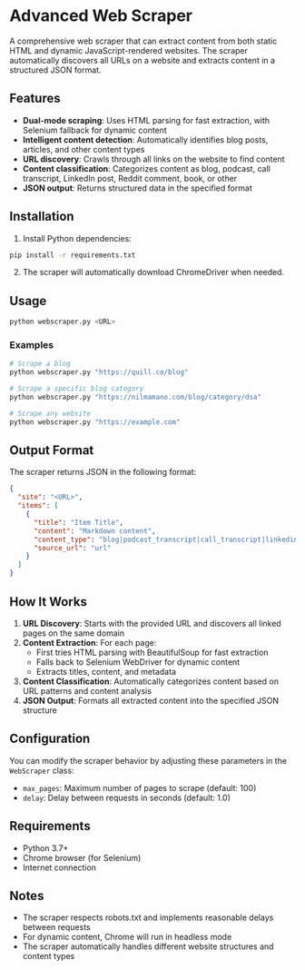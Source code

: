 # Advanced Web Scraper

A comprehensive web scraper that can extract content from both static HTML and dynamic JavaScript-rendered websites. The scraper automatically discovers all URLs on a website and extracts content in a structured JSON format.

## Features

- **Dual-mode scraping**: Uses HTML parsing for fast extraction, with Selenium fallback for dynamic content
- **Intelligent content detection**: Automatically identifies blog posts, articles, and other content types
- **URL discovery**: Crawls through all links on the website to find content
- **Content classification**: Categorizes content as blog, podcast, call transcript, LinkedIn post, Reddit comment, book, or other
- **JSON output**: Returns structured data in the specified format

## Installation

1. Install Python dependencies:
```bash
pip install -r requirements.txt
```

2. The scraper will automatically download ChromeDriver when needed.

## Usage

```bash
python webscraper.py <URL>
```

### Examples

```bash
# Scrape a blog
python webscraper.py "https://quill.co/blog"

# Scrape a specific blog category
python webscraper.py "https://nilmamano.com/blog/category/dsa"

# Scrape any website
python webscraper.py "https://example.com"
```

## Output Format

The scraper returns JSON in the following format:

```json
{
  "site": "<URL>",
  "items": [
    {
      "title": "Item Title",
      "content": "Markdown content",
      "content_type": "blog|podcast_transcript|call_transcript|linkedin_post|reddit_comment|book|other",
      "source_url": "url"
    }
  ]
}
```

## How It Works

1. **URL Discovery**: Starts with the provided URL and discovers all linked pages on the same domain
2. **Content Extraction**: For each page:
   - First tries HTML parsing with BeautifulSoup for fast extraction
   - Falls back to Selenium WebDriver for dynamic content
   - Extracts titles, content, and metadata
3. **Content Classification**: Automatically categorizes content based on URL patterns and content analysis
4. **JSON Output**: Formats all extracted content into the specified JSON structure

## Configuration

You can modify the scraper behavior by adjusting these parameters in the `WebScraper` class:

- `max_pages`: Maximum number of pages to scrape (default: 100)
- `delay`: Delay between requests in seconds (default: 1.0)

## Requirements

- Python 3.7+
- Chrome browser (for Selenium)
- Internet connection

## Notes

- The scraper respects robots.txt and implements reasonable delays between requests
- For dynamic content, Chrome will run in headless mode
- The scraper automatically handles different website structures and content types
